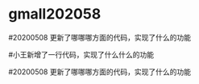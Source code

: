 # gmall202058

#20200508  更新了哪哪哪方面的代码，实现了什么的功能

#小王新增了一行代码，实现了什么什么的功能

#20200508   更新了哪哪哪方面的代码，实现了什么的功能
